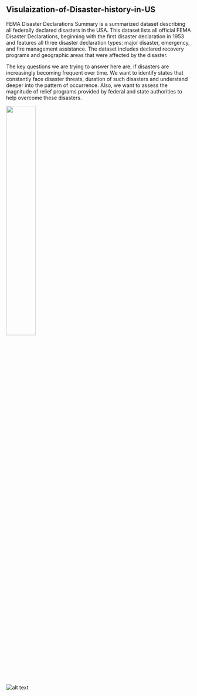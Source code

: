 ## Visulaization-of-Disaster-history-in-US

FEMA Disaster Declarations Summary is a summarized dataset describing all federally declared disasters in the USA. This dataset lists all official FEMA Disaster Declarations, beginning with the first disaster declaration in 1953 and features all three disaster declaration types: major disaster, emergency, and fire management assistance. The dataset includes declared recovery programs and geographic areas that were affected by the disaster.

The key questions we are trying to answer here are, if disasters are increasingly becoming frequent over time. We want to identify states that constantly face disaster threats, duration of such disasters and understand deeper into the pattern of occurrence. Also, we want to assess the magnitude of relief programs provided by federal and state authorities to help overcome these disasters.

<img src="https://github.com/ntevathia/Visulaization-of-Disaster-history-in-US/blob/master/images/Screen%20Shot%202019-05-16%20at%204.39.21%20PM.png" width="40%">

![alt text](https://github.com/ntevathia/Visulaization-of-Disaster-history-in-US/blob/master/images/Screen%20Shot%202019-05-16%20at%205.43.44%20PM.png)

